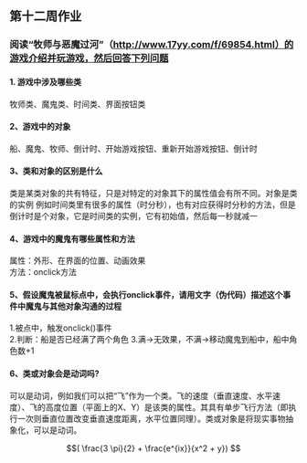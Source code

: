 ## 第十二周作业
### 阅读“牧师与恶魔过河”（http://www.17yy.com/f/69854.html）的游戏介绍并玩游戏，然后回答下列问题
#### 1. 游戏中涉及哪些类
牧师类、魔鬼类、时间类、界面按钮类
#### 2、游戏中的对象
船、魔鬼、牧师、倒计时、开始游戏按钮、重新开始游戏按钮、倒计时
#### 3、类和对象的区别是什么
类是某类对象的共有特征，只是对特定的对象其下的属性值会有所不同。对象是类的实例
例如时间类里有很多的属性（时分秒），也有对应获得时分秒的方法，但是倒计时是个对象，它是时间类的实例，它有初始值，然后每一秒就减一
#### 4、游戏中的魔鬼有哪些属性和方法
属性：外形、在界面的位置、动画效果  
方法：onclick方法
#### 5、假设魔鬼被鼠标点中，会执行onclick事件，请用文字（伪代码）描述这个事件中魔鬼与其他对象沟通的过程
1.被点中，触发onclick()事件  
2.判断：船是否已经满了两个角色
3.满->无效果，不满->移动魔鬼到船中，船中角色数+1
#### 6、类或对象会是动词吗?
可以是动词，例如我们可以把“飞”作为一个类。飞的速度（垂直速度、水平速度）、飞的高度位置（平面上的X、Y）是该类的属性。其具有单步飞行方法（即执行一次则垂直位置改变垂直速度距离，水平位置同理）。类或对象是将现实事物抽象化，可以是动词。

$$( \frac{3 \pi}{2} + \frac{e^{ix}}{x^2 + y}) $$